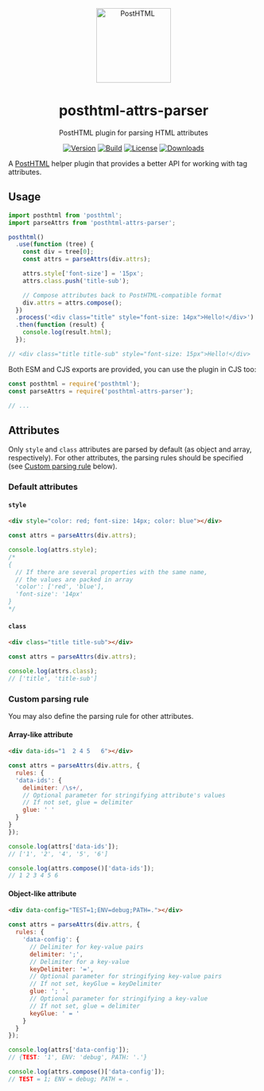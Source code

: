 <div align="center">
  <img width="150" height="150" alt="PostHTML" src="https://posthtml.github.io/posthtml/logo.svg">
  <h1>posthtml-attrs-parser</h1>
  <p>PostHTML plugin for parsing HTML attributes</p>

  [![Version][npm-version-shield]][npm]
  [![Build][github-ci-shield]][github-ci]
  [![License][license-shield]][license]
  [![Downloads][npm-stats-shield]][npm-stats]
</div>

[npm]: https://www.npmjs.com/package/posthtml-attrs-parser
[npm-version-shield]: https://img.shields.io/npm/v/posthtml-attrs-parser/v0.x
[npm-stats]: http://npm-stat.com/charts.html?package=posthtml-attrs-parser
[npm-stats-shield]: https://img.shields.io/npm/dt/posthtml-attrs-parser.svg
[github-ci]: https://github.com/posthtml/posthtml-attrs-parser/actions/workflows/nodejs.yml
[github-ci-shield]: https://github.com/posthtml/posthtml-attrs-parser/actions/workflows/nodejs.yml/badge.svg
[license]: ./license
[license-shield]: https://img.shields.io/npm/l/posthtml-attrs-parser.svg

A [PostHTML](https://github.com/posthtml/posthtml) helper plugin that provides a better API for working with tag attributes.

## Usage
```js
import posthtml from 'posthtml';
import parseAttrs from 'posthtml-attrs-parser';

posthtml()
  .use(function (tree) {
    const div = tree[0];
    const attrs = parseAttrs(div.attrs);

    attrs.style['font-size'] = '15px';
    attrs.class.push('title-sub');

    // Compose attributes back to PostHTML-compatible format
    div.attrs = attrs.compose();
  })
  .process('<div class="title" style="font-size: 14px">Hello!</div>')
  .then(function (result) {
    console.log(result.html);
  });

// <div class="title title-sub" style="font-size: 15px">Hello!</div>
```

Both ESM and CJS exports are provided, you can use the plugin in CJS too:

```js
const posthtml = require('posthtml');
const parseAttrs = require('posthtml-attrs-parser');

// ...
```

## Attributes

Only `style` and `class` attributes are parsed by default (as object and array, respectively). For other attributes, the parsing rules should be specified (see [Custom parsing rule](#custom-parsing-rule) below).

### Default attributes

#### `style`

```html
<div style="color: red; font-size: 14px; color: blue"></div>
```
```js
const attrs = parseAttrs(div.attrs);

console.log(attrs.style);
/*
{
  // If there are several properties with the same name,
  // the values are packed in array
  'color': ['red', 'blue'],
  'font-size': '14px'
}
*/
```

#### `class`

```html
<div class="title title-sub"></div>
```
```js
const attrs = parseAttrs(div.attrs);

console.log(attrs.class);
// ['title', 'title-sub']
```

### Custom parsing rule

You may also define the parsing rule for other attributes.

#### Array-like attribute

```html
<div data-ids="1  2 4 5   6"></div>
```
```js
const attrs = parseAttrs(div.attrs, {
  rules: {
  'data-ids': {
    delimiter: /\s+/,
    // Optional parameter for stringifying attribute's values
    // If not set, glue = delimiter
    glue: ' '
  }
}
});

console.log(attrs['data-ids']);
// ['1', '2', '4', '5', '6']

console.log(attrs.compose()['data-ids']);
// 1 2 3 4 5 6
```

#### Object-like attribute

```html
<div data-config="TEST=1;ENV=debug;PATH=."></div>
```
```js
const attrs = parseAttrs(div.attrs, {
  rules: {
    'data-config': {
      // Delimiter for key-value pairs
      delimiter: ';',
      // Delimiter for a key-value
      keyDelimiter: '=',
      // Optional parameter for stringifying key-value pairs
      // If not set, keyGlue = keyDelimiter
      glue: '; ',
      // Optional parameter for stringifying a key-value
      // If not set, glue = delimiter
      keyGlue: ' = '
    }
  }
});

console.log(attrs['data-config']);
// {TEST: '1', ENV: 'debug', PATH: '.'}

console.log(attrs.compose()['data-config']);
// TEST = 1; ENV = debug; PATH = .
```
